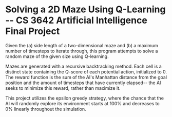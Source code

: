 # Solving a 2D Maze Using Q-Learning -- CS 3642 Artificial Intelligence Final Project

Given the (a) side length of a two-dimensional maze and (b) a maximum number of timesteps to iterate through, this program attempts to solve a random maze of the given size using Q-learning.

Mazes are generated with a recursive backtracking method. Each cell is a distinct state containing the Q-score of each potential action, initialized to 0. The reward function is the sum of the AI's Manhattan distance from the goal position and the amount of timesteps that have currently elapsed-- the AI seeks to minimize this reward, rather than maximize it.

This project utilizes the epsilon greedy strategy, where the chance that the AI will randomly explore its environment starts at 100% and decreases to 0% linearly throughout the simulation.
